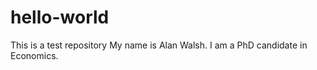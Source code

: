hello-world
===========

This is a test repository
My name is Alan Walsh. I am a PhD candidate in Economics. 
